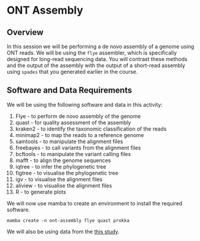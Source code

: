 # ONT Assembly

## Overview

In this session we will be performing a de novo assembly of a genome using ONT reads. We will be using the `flye` assembler, which is specifically designed for long-read sequencing data. You will contrast these methods and the output of the assembly with the output of a short-read assembly using `spades` that you generated earlier in the course.

## Software and Data Requirements

We will be using the following software and data in this activity:

1. Flye - to perform de novo assembly of the genome
2. quast - for quality assessment of the assembly
3. kraken2 - to identify the taxonomic classification of the reads
4. minimap2 - to map the reads to a reference genome
5. samtools - to manipulate the alignment files
6. freebayes - to call variants from the alignment files
7. bcftools - to manipulate the variant calling files
8. mafft - to align the genome sequences
9. iqtree - to infer the phylogenetic tree
10. figtree - to visualise the phylogenetic tree
11. igv - to visualise the alignment files
12. aliview - to visualise the alignment files
13. R - to generate plots

We will now use mamba to create an environment to install the required software. 

```
mamba create -n ont-assembly flye quast prokka 
```

We will also be using data from the [this study](https://journals.plos.org/plosone/article?id=10.1371/journal.pone.0313545). 